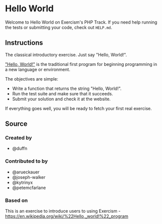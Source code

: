 # Hello World

Welcome to Hello World on Exercism's PHP Track.
If you need help running the tests or submitting your code, check out `HELP.md`.

## Instructions

The classical introductory exercise. Just say "Hello, World!".

["Hello, World!"](https://en.wikipedia.org/wiki/%22Hello,_world!%22_program) is
the traditional first program for beginning programming in a new language
or environment.

The objectives are simple:

- Write a function that returns the string "Hello, World!".
- Run the test suite and make sure that it succeeds.
- Submit your solution and check it at the website.

If everything goes well, you will be ready to fetch your first real exercise.

## Source

### Created by

- @duffn

### Contributed to by

- @arueckauer
- @joseph-walker
- @kytrinyx
- @petemcfarlane

### Based on

This is an exercise to introduce users to using Exercism - https://en.wikipedia.org/wiki/%22Hello,_world!%22_program